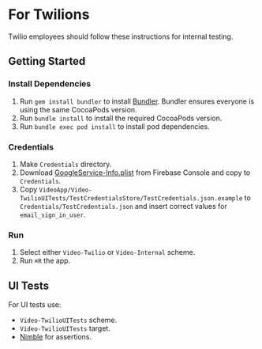# For Twilions

Twilio employees should follow these instructions for internal testing.

## Getting Started

### Install Dependencies

1. Run `gem install bundler` to install [Bundler](https://bundler.io/). Bundler ensures everyone is using the same CocoaPods version.
1. Run `bundle install` to install the required CocoaPods version.
1. Run `bundle exec pod install` to install pod dependencies.

### Credentials

1. Make `Credentials` directory.
1. Download [GoogleService-Info.plist](https://console.firebase.google.com/m/mobilesdk/projects/285008367772/clients/ios%3Acom.twilio.video-app/artifacts/1?param=%5B%22getArtifactRequest%22%2Cnull%2C%22ios%3Acom.twilio.video-app%22%2C%221%22%2C%22285008367772%22%5D&authuser=0) from Firebase Console and copy to `Credentials`.
1. Copy `VideoApp/Video-TwilioUITests/TestCredentialsStore/TestCredentials.json.example` to `Credentials/TestCredentials.json` and insert correct values for `email_sign_in_user`.

### Run

1. Select either `Video-Twilio` or `Video-Internal` scheme.
1. Run `⌘R` the app.

## UI Tests

For UI tests use:

- `Video-TwilioUITests` scheme.
- `Video-TwilioUITests` target. 
- [Nimble](https://github.com/Quick/Quick) for assertions.
